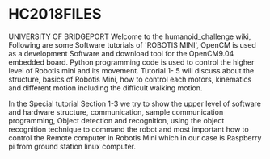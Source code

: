 # HC2018FILES
UNIVERSITY OF BRIDGEPORT 
Welcome to the humanoid_challenge wiki, Following are some Software tutorials of 'ROBOTIS MINI', OpenCM is used as a development Software and download tool for the OpenCM9.04 embedded board. Python programming code is used to control the higher level of Robotis mini and its movement. Tutorial 1- 5 will discuss about the structure, basics of Robotis Mini, how to control each motors, kinematics and different motion including the difficult walking motion.

In the Special tutorial Section 1-3 we try to show the upper level of software and hardware structure, communication, sample communication programming, Object detection and recognition, using the object recognition technique to command the robot and most important how to control the Remote computer in Robotis Mini which in our case is Raspberry pi from ground station linux computer.

